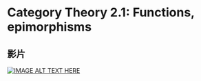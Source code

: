 # Category Theory 2.1: Functions, epimorphisms

## 影片
[![IMAGE ALT TEXT HERE](https://img.youtube.com/vi/O2lZkr-aAqk/default.jpg)](https://www.youtube.com/watch?v=O2lZkr-aAqk)

### 
<!--stackedit_data:
eyJoaXN0b3J5IjpbMTQ0NDY1MzcxMSwxNDMxNTM3NzRdfQ==
-->